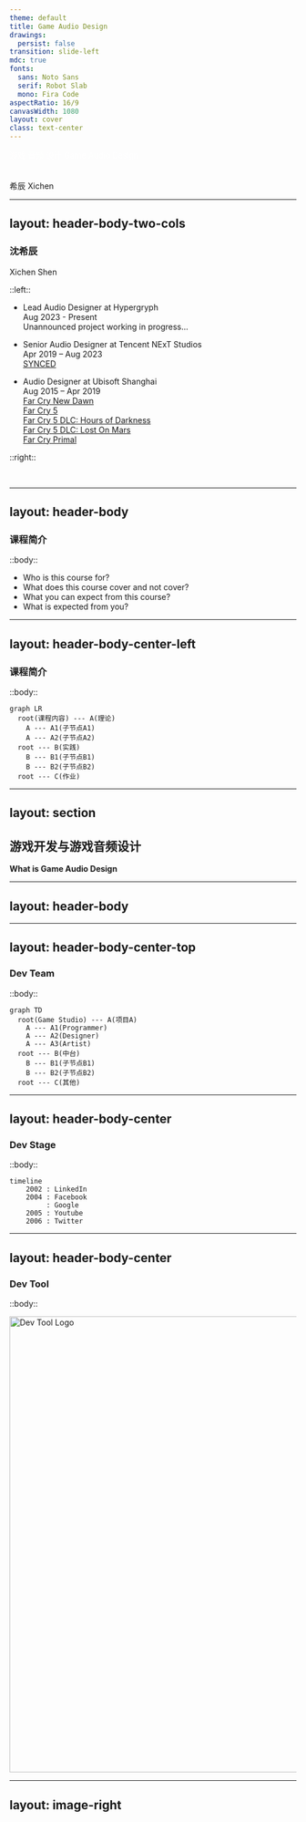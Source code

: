 ```yaml
---
theme: default
title: Game Audio Design
drawings:
  persist: false
transition: slide-left
mdc: true
fonts:
  sans: Noto Sans
  serif: Robot Slab
  mono: Fira Code
aspectRatio: 16/9
canvasWidth: 1080
layout: cover
class: text-center
---
```


<style>
@keyframes color-change-red {
  0% { color: #ffffff; } /* 白色 */
  50% { color: #ff7f7f; } /* 较亮的红色 */
  100% { color: #ffffff; } /* 白色 */
}

@keyframes color-change-green {
  0% { color: #ffffff; } /* 白色 */
  50% { color: #7fff7f; } /* 较亮的绿色 */
  100% { color: #ffffff; } /* 白色 */
}

@keyframes color-change-blue {
  0% { color: #ffffff; } /* 白色 */
  50% { color: #7f7fff; } /* 较亮的蓝色 */
  100% { color: #ffffff; } /* 白色 */
}

.color-change-red {
  animation: color-change-red 15s infinite;
}

.color-change-green {
  animation: color-change-green 15s infinite;
}

.color-change-blue {
  animation: color-change-blue 15s infinite;
}
</style>

<div class="flex items-center justify-center text-center">
  <div class="grid grid-cols-3 gap-4">
    <span class="font-bold text-6xl tracking-widest color-change-red">游戏</span>
    <span class="font-bold text-6xl tracking-widest color-change-green">音频</span>
    <span class="font-bold text-6xl tracking-widest color-change-blue">设计</span>
    <span class="font-bold text-3xl tracking-wide color-change-red">Game</span>
    <span class="font-bold text-3xl tracking-wide color-change-green">Audio</span>
    <span class="font-bold text-3xl tracking-wide color-change-blue">Design</span>
  </div>
</div>

<br>
<br>
<span class="opacity-50">希辰 Xichen</span>

<!--
The last comment block of each slide will be treated as slide notes.
-->

---
layout: header-body-two-cols
---

### **沈希辰**  
Xichen Shen

::left::

- Lead Audio Designer at Hypergryph  
Aug 2023 - Present  
Unannounced project working in progress...

- Senior Audio Designer at Tencent NExT Studios  
Apr 2019 – Aug 2023  
[SYNCED](https://www.syncedthegame.com)  

- Audio Designer at Ubisoft Shanghai  
Aug 2015 – Apr 2019  
[Far Cry New Dawn](https://www.ubisoft.com/en-us/game/far-cry/new-dawn)  
[Far Cry 5](https://www.ubisoft.com/en-us/game/far-cry/far-cry-5)  
[Far Cry 5 DLC: Hours of Darkness](https://www.ubisoft.com/en-us/game/far-cry/far-cry-5#58nAYWr7wA8hcfzLZs0mne)  
[Far Cry 5 DLC: Lost On Mars](https://www.ubisoft.com/en-us/game/far-cry/far-cry-5#58nAYWr7wA8hcfzLZs0mne)  
[Far Cry Primal](https://www.ubisoft.com/en-us/game/far-cry/far-cry-primal)  

::right::

<div class="grid grid-cols-2 gap-1 my-5">
  <img src="/SYNCED_FIN_PNG_1280.png" alt="" class="w-full h-auto" />
  <img src="/FarCryNewDawn_FIN_PNG_1280.png" alt="" class="w-full h-auto" />
  <img src="/FarCry5_FIN_PNG_1280.png" alt="" class="w-full h-auto" />
  <img src="/FarCryPrimal_FIN_PNG_1280.png" alt="" class="w-full h-auto" />
</div>

<!--
个人简介
-->

---
layout: header-body
---

### **课程简介**

::body::

- Who is this course for?
- What does this course cover and not cover?
- What you can expect from this course?
- What is expected from you?

<!-- 
现在不缺学习资料，AI，很多东西需要自学
游戏音频设计的哲学 / 框架 / 方法论
做一名专业的开发者，专业体现在哪里？
-->

---
layout: header-body-center-left
---

### **课程简介**

::body::

```mermaid {theme: 'neutral', scale: '0.8'}
graph LR
  root(课程内容) --- A(理论)
    A --- A1(子节点A1)
    A --- A2(子节点A2)
  root --- B(实践)
    B --- B1(子节点B1)
    B --- B2(子节点B2)
  root --- C(作业)
```

<!-- 
树状图结构待补充
-->

---
layout: section
---

## **游戏开发与游戏音频设计**
**What is Game Audio Design**

---
layout: header-body
---


<!--
游戏·音频·设计
-->

---
layout: header-body-center-top
---

### **Dev Team**

::body::

```mermaid {theme: 'neutral', scale: '0.8'}
graph TD
  root(Game Studio) --- A(项目A)
    A --- A1(Programmer)
    A --- A2(Designer)
    A --- A3(Artist)
  root --- B(中台)
    B --- B1(子节点B1)
    B --- B2(子节点B2)
  root --- C(其他)
```

<!--
音频会跟各个工种和模块打交道：材质、动画、特效、关卡……
音频属于哪里？
-->

---
layout: header-body-center
---

### **Dev Stage**

::body::

```mermaid {theme: 'neutral', scale: '0.8'}
timeline
    2002 : LinkedIn
    2004 : Facebook
         : Google
    2005 : Youtube
    2006 : Twitter
```
<!--
开发环节
-->

---
layout: header-body-center
---

### **Dev Tool**

::body::

<img src="/dev-tool-logo.png" alt="Dev Tool Logo" style="width: 800px; height: auto;" />

---
layout: image-right
---

